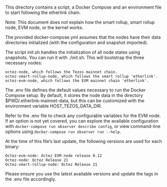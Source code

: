 This directory contains a script, a Docker Compose and an environment
file to start following the etherlink chain.

Note: This document does not explain how the smart rollup, smart
rollup node, EVM node, or the kernel works.

The provided docker-compose.yml assumes that the nodes have their data
directories initialized (with the configuration and snapshot
imported).

The script init.sh handles the initialization of all node states using
snapshots. You can run it with ./init.sh. This will bootstrap the
three necessary nodes:

    octez-node, which follows the Tezos mainnet chain.
    octez-smart-rollup-node, which follows the smart rollup 'etherlink'.
    octez-evm-node, which follows the EVM mainnet chain 'etherlink'.

The .env file defines the default values necessary to run the Docker
Compose setup. By default, it stores the node data in the directory
$PWD/.etherlink-mainnet-data, but this can be customized with the
environment variable HOST_TEZOS_DATA_DIR.

Refer to the .env file to check any configurable variables for the EVM
node. If an option is not yet covered, you can explore the available
configuration with `docker-compose run observer describe config`, or
view command-line options using `docker-compose run observer run
--help`.

At the time of this file’s last update, the following versions are
used for each binary:

    Octez-evm-node: Octez EVM node release 0.12
    Octez-node: Octez Release 21
    Octez-smart-rollup-node: Octez Release 21

Please ensure you use the latest available versions and update the
tags in the .env file accordingly.

